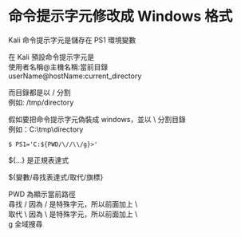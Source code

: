 # 命令提示字元修改成 Windows 格式

Kali 命令提示字元是儲存在 PS1 環境變數

在 Kali 預設命令提示字元是  
使用者名稱@主機名稱:當前目錄  
userName@hostName:current\_directory

而目錄都是以 / 分割  
例如: /tmp/directory

假如要把命令提示字元偽裝成 windows，並以 \ 分割目錄  
例如：C:\tmp\directory

```text
$ PS1='C:${PWD/\//\\/g}>'
```

${...} 是正規表達式

${變數/尋找表達式/取代/旗標}

PWD 為顯示當前路徑  
尋找 / 因為 / 是特殊字元，所以前面加上 \  
取代 \ 因為 \ 是特殊字元，所以前面加上 \  
g 全域搜尋

